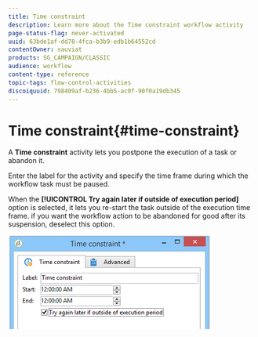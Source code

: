 ```yaml
---
title: Time constraint
description: Learn more about the Time constraint workflow activity
page-status-flag: never-activated
uuid: 63bde1af-dd78-4fca-b3b9-edb1b64552cd
contentOwner: sauviat
products: SG_CAMPAIGN/CLASSIC
audience: workflow
content-type: reference
topic-tags: flow-control-activities
discoiquuid: 798409af-b236-4bb5-ac0f-90f0a19db345
---
```


# Time constraint{#time-constraint}

A **Time constraint** activity lets you postpone the execution of a task or abandon it.

Enter the label for the activity and specify the time frame during which the workflow task must be paused.

When the **[!UICONTROL Try again later if outside of execution period]** option is selected, it lets you re-start the task outside of the execution time frame. if you want the workflow action to be abandoned for good after its suspension, deselect this option.

![](assets/s_user_scheduled_wait.png)

